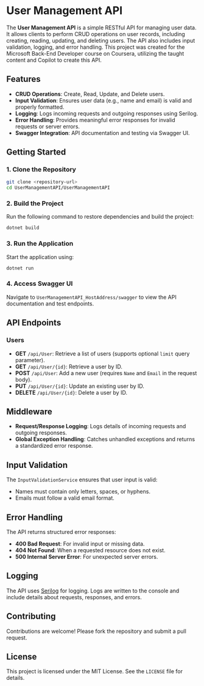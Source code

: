 # User Management API

The **User Management API** is a simple RESTful API for managing user data. It allows clients to perform CRUD operations on user records, including creating, reading, updating, and deleting users. The API also includes input validation, logging, and error handling. 
This project was created for the Microsoft Back-End Developer course on Coursera, utilizing the taught content and Copilot to create this API.

## Features

- **CRUD Operations**: Create, Read, Update, and Delete users.
- **Input Validation**: Ensures user data (e.g., name and email) is valid and properly formatted.
- **Logging**: Logs incoming requests and outgoing responses using Serilog.
- **Error Handling**: Provides meaningful error responses for invalid requests or server errors.
- **Swagger Integration**: API documentation and testing via Swagger UI.

## Getting Started

### 1. Clone the Repository

```bash
git clone <repository-url>
cd UserManagementAPI/UserManagementAPI
```

### 2. Build the Project

Run the following command to restore dependencies and build the project:

```bash
dotnet build
```

### 3. Run the Application

Start the application using:

```bash
dotnet run
```

### 4. Access Swagger UI

Navigate to `UserManagementAPI_HostAddress/swagger` to view the API documentation and test endpoints.

## API Endpoints

### Users

- **GET** `/api/User`: Retrieve a list of users (supports optional `limit` query parameter).
- **GET** `/api/User/{id}`: Retrieve a user by ID.
- **POST** `/api/User`: Add a new user (requires `Name` and `Email` in the request body).
- **PUT** `/api/User/{id}`: Update an existing user by ID.
- **DELETE** `/api/User/{id}`: Delete a user by ID.

## Middleware

- **Request/Response Logging**: Logs details of incoming requests and outgoing responses.
- **Global Exception Handling**: Catches unhandled exceptions and returns a standardized error response.

## Input Validation

The `InputValidationService` ensures that user input is valid:
- Names must contain only letters, spaces, or hyphens.
- Emails must follow a valid email format.

## Error Handling

The API returns structured error responses:
- **400 Bad Request**: For invalid input or missing data.
- **404 Not Found**: When a requested resource does not exist.
- **500 Internal Server Error**: For unexpected server errors.

## Logging

The API uses [Serilog](https://serilog.net/) for logging. Logs are written to the console and include details about requests, responses, and errors.

## Contributing

Contributions are welcome! Please fork the repository and submit a pull request.

## License

This project is licensed under the MIT License. See the `LICENSE` file for details.
